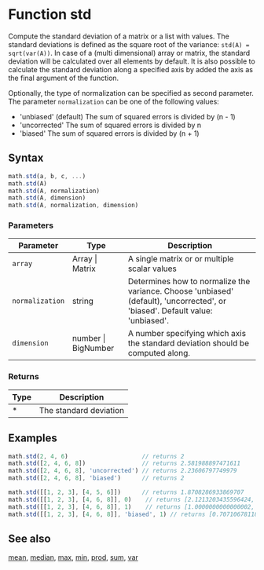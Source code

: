 <!-- Note: This file is automatically generated from source code comments. Changes made in this file will be overridden. -->

# Function std

Compute the standard deviation of a matrix or a  list with values.
The standard deviations is defined as the square root of the variance:
`std(A) = sqrt(var(A))`.
In case of a (multi dimensional) array or matrix, the standard deviation will be calculated over all elements by default. It is also possible to calculate the standard deviation along a specified axis by added the axis as the final argument of the function.

Optionally, the type of normalization can be specified as second
parameter. The parameter `normalization` can be one of the following values:

- 'unbiased' (default) The sum of squared errors is divided by (n - 1)
- 'uncorrected'        The sum of squared errors is divided by n
- 'biased'             The sum of squared errors is divided by (n + 1)


## Syntax

```js
math.std(a, b, c, ...)
math.std(A)
math.std(A, normalization)
math.std(A, dimension)
math.std(A, normalization, dimension)
```

### Parameters

Parameter | Type | Description
--------- | ---- | -----------
`array` | Array &#124; Matrix |  A single matrix or or multiple scalar values
`normalization` | string |  Determines how to normalize the variance. Choose 'unbiased' (default), 'uncorrected', or 'biased'. Default value: 'unbiased'.
`dimension` | number &#124; BigNumber | A number specifying which axis the standard deviation should be computed along.

### Returns

Type | Description
---- | -----------
* | The standard deviation


## Examples

```js
math.std(2, 4, 6)                     // returns 2
math.std([2, 4, 6, 8])                // returns 2.581988897471611
math.std([2, 4, 6, 8], 'uncorrected') // returns 2.23606797749979
math.std([2, 4, 6, 8], 'biased')      // returns 2

math.std([[1, 2, 3], [4, 5, 6]])      // returns 1.8708286933869707
math.std([[1, 2, 3], [4, 6, 8]], 0)    // returns [2.1213203435596424, 2.8284271247461903, 3.5355339059327378]
math.std([[1, 2, 3], [4, 6, 8]], 1)    // returns [1.0000000000000002, 1.9999999999999991]
math.std([[1, 2, 3], [4, 6, 8]], 'biased', 1) // returns [0.7071067811865477, 1.4142135623730945]
```


## See also

[mean](mean.md),
[median](median.md),
[max](max.md),
[min](min.md),
[prod](prod.md),
[sum](sum.md),
[var](var.md)
